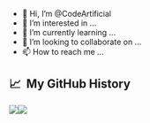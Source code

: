 - 👋 Hi, I’m @CodeArtificial
- 👀 I’m interested in ...
- 🌱 I’m currently learning ...
- 💞️ I’m looking to collaborate on ...
- 📫 How to reach me ...

<h2> 📈 &nbsp;My GitHub History</h2>
<div style="display: flex; flex-direction: row;">
  <img class="img" src="https://github-readme-stats-codeartificial.vercel.app/api?username=codeartificial&theme=dark&show_icons=true&icon_color=fff"/>
  <img class="img" src="https://github-readme-stats-codeartificial.vercel.app/api/top-langs/?username=codeartificial&layout=compact&theme=dark"/>
</div>
